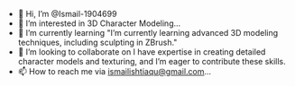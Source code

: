 - 👋 Hi, I’m @Ismail-1904699
- 👀 I’m interested in 3D Character Modeling...
- 🌱 I’m currently learning "I’m currently learning advanced 3D modeling techniques, including sculpting in ZBrush."
- 💞️ I’m looking to collaborate on I have expertise in creating detailed character models and texturing, and I’m eager to contribute these skills.
- 📫 How to reach me via ismailishtiaqu@gmail.com...


<!---
Ismail-1904699/Ismail-1904699 is a ✨ special ✨ repository because its `README.md` (this file) appears on your GitHub profile.
You can click the Preview link to take a look at your changes.
--->
